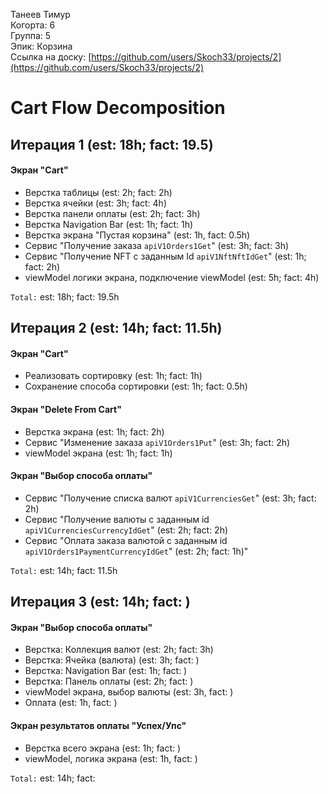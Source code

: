 Танеев Тимур
<br /> Когорта: 6
<br /> Группа: 5
<br /> Эпик: Корзина
<br /> Ссылка на доску: [https://github.com/users/Skoch33/projects/2](https://github.com/users/Skoch33/projects/2)

# Cart Flow Decomposition


## Итерация 1 (est: 18h; fact: 19.5)
#### Экран "Cart"
- Верстка таблицы (est: 2h; fact: 2h)
- Верстка ячейки (est: 3h; fact: 4h)
- Верстка панели оплаты (est: 2h; fact: 3h)
- Верстка Navigation Bar (est: 1h; fact: 1h)
- Верстка экрана "Пустая корзина" (est: 1h, fact: 0.5h)
- Сервис "Получение заказа `apiV1Orders1Get`" (est: 3h; fact: 3h)
- Сервис "Получение NFT с заданным Id `apiV1NftNftIdGet`" (est: 1h; fact: 2h)
- viewModel логики экрана, подключение viewModel (est: 5h; fact: 4h)

`Total:` est:  18h; fact: 19.5h 

## Итерация 2 (est: 14h; fact: 11.5h)
#### Экран "Cart"
- Реализовать сортировку (est: 1h; fact: 1h)
- Сохранение способа сортировки (est: 1h; fact: 0.5h)

#### Экран "Delete From Cart"
- Верстка экрана (est: 1h; fact: 2h)
- Сервис "Изменение заказа `apiV1Orders1Put`" (est: 3h; fact: 2h)
- viewModel экрана (est: 1h; fact: 1h)

#### Экран "Выбор способа оплаты"
- Сервис "Получение списка валют `apiV1CurrenciesGet`" (est: 3h; fact: 2h)
- Сервис "Получение валюты с заданным id `apiV1CurrenciesCurrencyIdGet`" (est: 2h; fact: 2h)
- Сервис "Оплата заказа валютой с заданным id `apiV1Orders1PaymentCurrencyIdGet`" (est: 2h; fact: 1h)"

`Total:` est: 14h; fact: 11.5h

## Итерация 3 (est: 14h; fact: )
#### Экран "Выбор способа оплаты"
- Верстка: Коллекция валют (est: 2h; fact: 3h)
- Верстка: Ячейка (валюта) (est: 3h; fact: )
- Верстка: Navigation Bar (est: 1h; fact: )
- Верстка: Панель оплаты (est: 2h; fact: )
- viewModel экрана, выбор валюты (est: 3h, fact: )
- Оплата (est: 1h,  fact: )

#### Экран результатов оплаты "Успех/Упс"
- Верстка всего экрана (est: 1h; fact: )
- viewModel, логика экрана (est: 1h,  fact: )

`Total:` est: 14h; fact: 
